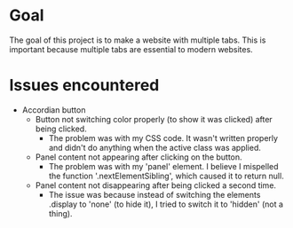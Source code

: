 # Goal
The goal of this project is to make a website with multiple tabs. This is important because multiple tabs are essential to modern websites.





# Issues encountered
- Accordian button
    - Button not switching color properly (to show it was clicked) after being clicked.
        - The problem was with my CSS code. It wasn't written properly and didn't do anything when the active class was applied.
    - Panel content not appearing after clicking on the button.
        - The problem was with my 'panel' element. I believe I mispelled the function '.nextElementSibling', which caused it to return null.
    - Panel content not disappearing after being clicked a second time.
        - The issue was because instead of switching the elements .display to 'none' (to hide it), I tried to switch it to 'hidden' (not a thing).